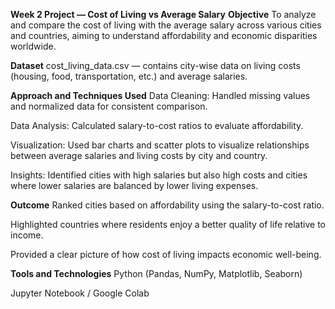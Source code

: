 **Week 2 Project — Cost of Living vs Average Salary**
**Objective**
To analyze and compare the cost of living with the average salary across various cities and countries, aiming to understand affordability and economic disparities worldwide.

**Dataset**
cost_living_data.csv — contains city-wise data on living costs (housing, food, transportation, etc.) and average salaries.

**Approach and Techniques Used**
Data Cleaning: Handled missing values and normalized data for consistent comparison.

Data Analysis: Calculated salary-to-cost ratios to evaluate affordability.

Visualization: Used bar charts and scatter plots to visualize relationships between average salaries and living costs by city and country.

Insights: Identified cities with high salaries but also high costs and cities where lower salaries are balanced by lower living expenses.

**Outcome**
Ranked cities based on affordability using the salary-to-cost ratio.

Highlighted countries where residents enjoy a better quality of life relative to income.

Provided a clear picture of how cost of living impacts economic well-being.

**Tools and Technologies**
Python (Pandas, NumPy, Matplotlib, Seaborn)

Jupyter Notebook / Google Colab